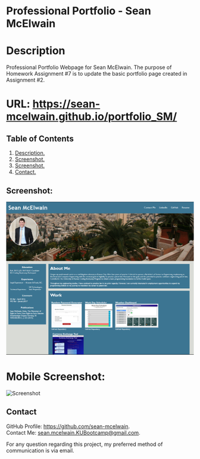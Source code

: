# Professional Portfolio - Sean McElwain
<a name='description'></a>
# Description

Professional Portfolio Webpage for Sean McElwain.  The purpose of Homework Assignment #7 is to update the basic portfolio page created in Assignment #2. 

# URL: https://sean-mcelwain.github.io/portfolio_SM/

## Table of Contents  
 1. [ Description. ](#description)   
 2. [ Screenshot. ](#screenshot) 
 3. [ Screenshot. ](#mobile-screenshot) 
 4. [ Contact. ](#contact)  

<a name='screenshot'></a>
## Screenshot:

![Screenshot](https://raw.githubusercontent.com/sean-mcelwain/portfolio_SM/master/assets/images/screenshot.jpg)

<a name='mobile-screenshot'></a>
# Mobile Screenshot:

![Screenshot](https://sean-mcelwain.github.io/portfolio_SM/assets/images/screenshot_mobile.jpg)

<a name='contact'></a>
 ## Contact
GitHub Profile: https://github.com/sean-mcelwain.  
Contact Me: sean.mcelwain.KUBootcamp@gmail.com.  
 
For any question regarding this project, my preferred method of communication is via email. 
